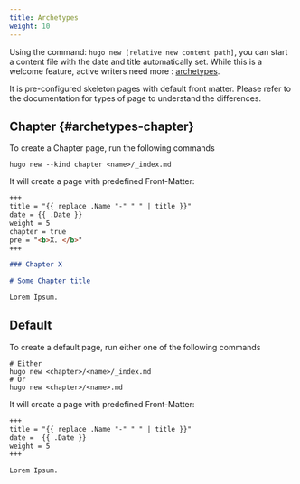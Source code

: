 ```yaml
---
title: Archetypes
weight: 10
---
```


Using the command: `hugo new [relative new content path]`, you can start a content file with the date and title automatically set. While this is a welcome feature, active writers need more : [archetypes](https://gohugo.io/content/archetypes/).

It is pre-configured skeleton pages with default front matter. Please refer to the documentation for types of page to understand the differences.

## Chapter {#archetypes-chapter}

To create a Chapter page, run the following commands

```
hugo new --kind chapter <name>/_index.md
```

It will create a page with predefined Front-Matter:

```markdown
+++
title = "{{ replace .Name "-" " " | title }}"
date = {{ .Date }}
weight = 5
chapter = true
pre = "<b>X. </b>"
+++

### Chapter X

# Some Chapter title

Lorem Ipsum.
```

## Default

To create a default page, run either one of the following commands

```
# Either
hugo new <chapter>/<name>/_index.md
# Or
hugo new <chapter>/<name>.md
```

It will create a page with predefined Front-Matter:

```markdown
+++
title = "{{ replace .Name "-" " " | title }}"
date =  {{ .Date }}
weight = 5
+++

Lorem Ipsum.
```